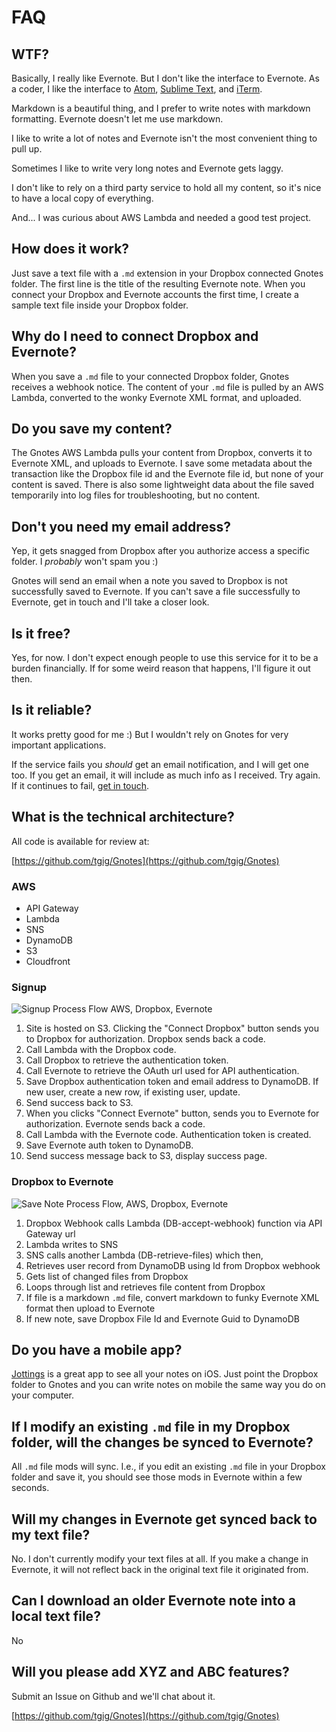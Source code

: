 # FAQ

<h2 class="m-t-lg">WTF?</h2>

Basically, I really like Evernote. But I don't like the interface to Evernote. As a coder, I like the interface to [Atom](https://atom.io/), [Sublime Text](http://www.sublimetext.com), and [iTerm](https://www.iterm2.com).

Markdown is a beautiful thing, and I prefer to write notes with markdown formatting. Evernote doesn't let me use markdown.

I like to write a lot of notes and Evernote isn't the most convenient thing to pull up.

Sometimes I like to write very long notes and Evernote gets laggy.

I don't like to rely on a third party service to hold all my content, so it's nice to have a local copy of everything.

And... I was curious about AWS Lambda and needed a good test project.

## How does it work?

Just save a text file with a `.md` extension in your Dropbox connected Gnotes folder. The first line is the title of the resulting Evernote note. When you connect your Dropbox and Evernote accounts the first time, I create a sample text file inside your Dropbox folder.

## Why do I need to connect Dropbox and Evernote?

When you save a `.md` file to your connected Dropbox folder, Gnotes receives a webhook notice. The content of your `.md` file is pulled by an AWS Lambda, converted to the wonky Evernote XML format, and uploaded.

## Do you save my content?

The Gnotes AWS Lambda pulls your content from Dropbox, converts it to Evernote XML, and uploads to Evernote. I save some metadata about the transaction like the Dropbox file id and the Evernote file id, but none of your content is saved. There is also some lightweight data about the file saved temporarily into log files for troubleshooting, but no content.

## Don't you need my email address?

Yep, it gets snagged from Dropbox after you authorize access a specific folder. I *probably* won't spam you :)

Gnotes will send an email when a note you saved to Dropbox is not successfully saved to Evernote.  If you can't save a file successfully to Evernote, get in touch and I'll take a closer look.

## Is it free?

Yes, for now. I don't expect enough people to use this service for it to be a burden financially. If for some weird reason that happens, I'll figure it out then.

## Is it reliable?

It works pretty good for me :) But I wouldn't rely on Gnotes for very important applications.

If the service fails you *should* get an email notification, and I will get one too. If you get an email, it will include as much info as I received. Try again. If it continues to fail, [get in touch](/contact).

## What is the technical architecture?

All code is available for review at:

[https://github.com/tgig/Gnotes](https://github.com/tgig/Gnotes)

### AWS
  * API Gateway
  * Lambda
  * SNS
  * DynamoDB
  * S3
  * Cloudfront

### Signup

![Signup Process Flow AWS, Dropbox, Evernote](/images/ProcessFlow-Signup.png)

  1. Site is hosted on S3. Clicking the "Connect Dropbox" button sends you to Dropbox for authorization. Dropbox sends back a code.
  2. Call Lambda with the Dropbox code.
  3. Call Dropbox to retrieve the authentication token.
  4. Call Evernote to retrieve the OAuth url used for API authentication.
  5. Save Dropbox authentication token and email address to DynamoDB. If new user, create a new row, if existing user, update.
  6. Send success back to S3.
  7. When you clicks "Connect Evernote" button, sends you to Evernote for authorization. Evernote sends back a code.
  8. Call Lambda with the Evernote code. Authentication token is created.
  9. Save Evernote auth token to DynamoDB.
  10. Send success message back to S3, display success page.

### Dropbox to Evernote

![Save Note Process Flow, AWS, Dropbox, Evernote](/images/ProcessFlow-SaveNote.png)

  1. Dropbox Webhook calls Lambda (DB-accept-webhook) function via API Gateway url
  2. Lambda writes to SNS
  3. SNS calls another Lambda (DB-retrieve-files) which then,
  4. Retrieves user record from DynamoDB using Id from Dropbox webhook
  5. Gets list of changed files from Dropbox
  6. Loops through list and retrieves file content from Dropbox
  7. If file is a markdown `.md` file, convert markdown to funky Evernote XML format then upload to Evernote
  8. If new note, save Dropbox File Id and Evernote Guid to DynamoDB


## Do you have a mobile app?

[Jottings](http://jottingsapp.com/) is a great app to see all your notes on iOS. Just point the Dropbox folder to Gnotes and you can write notes on mobile the same way you do on your computer.

## If I modify an existing `.md` file in my Dropbox folder, will the changes be synced to Evernote?

All `.md` file mods will sync. I.e., if you edit an existing `.md` file in your Dropbox folder and save it, you should see those mods in Evernote within a few seconds.

## Will my changes in Evernote get synced back to my text file?

No. I don't currently modify your text files at all. If you make a change in Evernote, it will not reflect back in the original text file it originated from.

## Can I download an older Evernote note into a local text file?

No

## Will you please add XYZ and ABC features?

Submit an Issue on Github and we'll chat about it.

[https://github.com/tgig/Gnotes](https://github.com/tgig/Gnotes)


